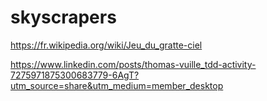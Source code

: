 # skyscrapers

https://fr.wikipedia.org/wiki/Jeu_du_gratte-ciel

https://www.linkedin.com/posts/thomas-vuille_tdd-activity-7275971875300683779-6AgT?utm_source=share&utm_medium=member_desktop
